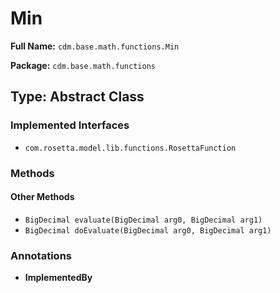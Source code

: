 # Min

**Full Name:** `cdm.base.math.functions.Min`

**Package:** `cdm.base.math.functions`

## Type: Abstract Class

### Implemented Interfaces

- `com.rosetta.model.lib.functions.RosettaFunction`

### Methods

#### Other Methods

- `BigDecimal evaluate(BigDecimal arg0, BigDecimal arg1)`
- `BigDecimal doEvaluate(BigDecimal arg0, BigDecimal arg1)`

### Annotations

- **ImplementedBy**


